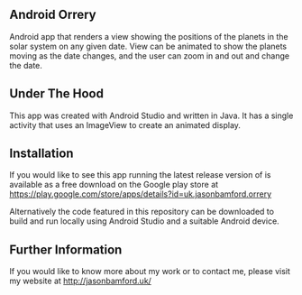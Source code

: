 ## Android Orrery

Android app that renders a view showing the positions of the planets in the
solar system on any given date. View can be animated to show the planets
moving as the date changes, and the user can zoom in and out and change the
date.

## Under The Hood

This app was created with Android Studio and written in Java. It has a single
activity that uses an ImageView to create an animated display.

## Installation

If you would like to see this app running the latest release version of is
available as a free download on the Google play store at
<https://play.google.com/store/apps/details?id=uk.jasonbamford.orrery>

Alternatively the code featured in this repository can be downloaded to build
and run locally using Android Studio and a suitable Android device.

## Further Information

If you would like to know more about my work or to contact me,
please visit my website at <http://jasonbamford.uk/>

